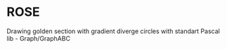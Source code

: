 # ROSE
Drawing golden section with gradient diverge circles with standart Pascal lib - Graph/GraphABC
